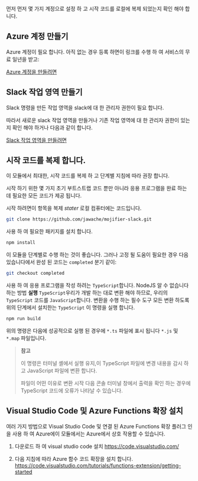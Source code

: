 먼저 먼저 몇 가지 계정으로 설정 하 고 시작 코드를 로컬에 복제 되었는지 확인 해야 합니다.

## <a name="create-an-azure-account"></a>Azure 계정 만들기

Azure 계정이 필요 합니다. 아직 없는 경우 등록 하면이 링크를 수행 하 여 서비스의 무료 일년을 받고:

[Azure 계정을 만들려면](https://azure.microsoft.com/free)

## <a name="create-a-slack-workspace"></a>Slack 작업 영역 만들기

Slack 명령을 만든 작업 영역을 slack에 대 한 관리자 권한이 필요 합니다.

따라서 새로운 slack 작업 영역을 만들거나 기존 작업 영역에 대 한 관리자 권한이 있는지 확인 해야 하거나 다음과 같이 합니다.

[Slack 작업 영역을 만들려면](https://slack.com/create)

## <a name="clone-the-starter-code"></a>시작 코드를 복제 합니다.

이 모듈에서 최대한, 시작 코드를 복제 하 고 단계별 지침에 따라 권장 합니다.

시작 하기 위한 몇 가지 초기 부트스트랩 코드 뿐만 아니라 응용 프로그램을 완료 하는 데 필요한 모든 코드가 제공 됩니다.

시작 하려면이 항목을 복제 _stater_ 로컬 컴퓨터에는 코드입니다.

```bash
git clone https://github.com/jawache/mojifier-slack.git
```

사용 하 여 필요한 패키지를 설치 합니다.

```bash
npm install
```

이 모듈을 단계별로 수행 하는 것이 좋습니다. 그러나 고정 될 도움이 필요한 경우 다음 있습니다에서 완성 된 코드는 `completed` 분기 같이:

```bash
git checkout completed
```

사용 하 여 응용 프로그램을 작성 하려는 `TypeScript`합니다. NodeJS 알 수 없습니다 하는 방법 **실행** `TypeScript`우리가 개발 하는 대로 변환 해야 하므로, 우리의 `TypeScript` 코드를 `JavaScript`합니다. 변환을 수행 하는 필수 도구 모든 변환 하도록 위의 단계에서 설치한는 `TypeScript` 이 명령을 실행 합니다.

```bash
npm run build
```

위의 명령은 다음에 성공적으로 실행 된 경우에 `*.ts` 파일에 표시 됩니다 `*.js` 및 `*.map` 파일입니다.

> **참고**
>
> 이 명령은 터미널 셸에서 실행 유지,이 TypeScript 파일에 변경 내용을 감시 하 고 JavaScript 파일에 변환 합니다.
>
> 파일이 어떤 이유로 변환 시작 다음 콘솔 터미널 창에서 출력을 확인 하는 경우에 TypeScript 코드에 오류가 나타날 수 있습니다.

## <a name="install-visual-studio-code--azure-functions-extention"></a>Visual Studio Code 및 Azure Functions 확장 설치

여러 가지 방법으로 Visual Studio Code 및 연결 된 Azure Functions 확장 플러그 인을 사용 하 여 Azure에이 모듈에서는 Azure에서 상호 작용할 수 있습니다.

1. 다운로드 하 여 visual studio code 설치 https://code.visualstudio.com/

2. 다음 지침에 따라 Azure 함수 코드 확장을 설치 합니다. https://code.visualstudio.com/tutorials/functions-extension/getting-started
